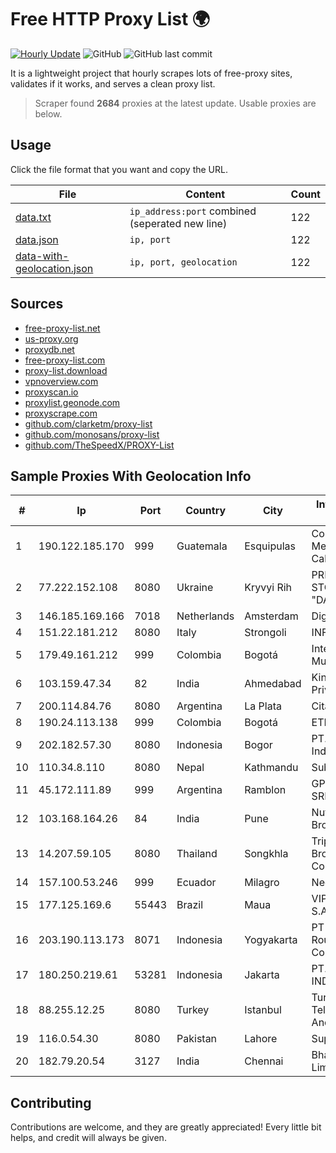 
# Free HTTP Proxy List 🌍

[![Hourly Update](https://github.com/mertguvencli/http-proxy-list/actions/workflows/main.yml/badge.svg?branch=main)](https://github.com/mertguvencli/http-proxy-list/actions/workflows/main.yml)
![GitHub](https://img.shields.io/github/license/mertguvencli/http-proxy-list)
![GitHub last commit](https://img.shields.io/github/last-commit/mertguvencli/http-proxy-list)

It is a lightweight project that hourly scrapes lots of free-proxy sites, validates if it works, and serves a clean proxy list.


> Scraper found **2684** proxies at the latest update. Usable proxies are below.

## Usage

Click the file format that you want and copy the URL.


|File|Content|Count|
|----|-------|-----|
|[data.txt](https://raw.githubusercontent.com/mertguvencli/http-proxy-list/main/proxy-list/data.txt)|`ip_address:port` combined (seperated new line)|122|
|[data.json](https://raw.githubusercontent.com/mertguvencli/http-proxy-list/main/proxy-list/data.json)|`ip, port`|122|
|[data-with-geolocation.json](https://raw.githubusercontent.com/mertguvencli/http-proxy-list/main/proxy-list/data-with-geolocation.json)|`ip, port, geolocation`|122|

## Sources

* [free-proxy-list.net](https://free-proxy-list.net)
* [us-proxy.org](https://www.us-proxy.org)
* [proxydb.net](http://proxydb.net)
* [free-proxy-list.com](https://free-proxy-list.com/?page=&port=&type%5B%5D=http&type%5B%5D=https&up_time=0&search=Search)
* [proxy-list.download](https://www.proxy-list.download/HTTP)
* [vpnoverview.com](https://vpnoverview.com/privacy/anonymous-browsing/free-proxy-servers)
* [proxyscan.io](https://www.proxyscan.io)
* [proxylist.geonode.com](https://proxylist.geonode.com/api/proxy-list?limit=300&page=1&sort_by=lastChecked&sort_type=desc&protocols=http,https)
* [proxyscrape.com](https://api.proxyscrape.com/v2/?request=displayproxies&protocol=http&timeout=10000&country=all&ssl=all&anonymity=all)
* [github.com/clarketm/proxy-list](https://raw.githubusercontent.com/clarketm/proxy-list/master/proxy-list-raw.txt)
* [github.com/monosans/proxy-list](https://raw.githubusercontent.com/monosans/proxy-list/main/proxies/http.txt)
* [github.com/TheSpeedX/PROXY-List](https://raw.githubusercontent.com/TheSpeedX/PROXY-List/master/http.txt)


## Sample Proxies With Geolocation Info

|#|Ip|Port|Country|City|Internet Service Provider|
|-|--|----|-------|----|-------------------------|
|1|190.122.185.170|999|Guatemala|Esquipulas|Comunicaciones Metropolitanas Cablecolor|
|2|77.222.152.108|8080|Ukraine|Kryvyi Rih|PRIVATE JOINT STOCK COMPANY "DATAGROUP"|
|3|146.185.169.166|7018|Netherlands|Amsterdam|DigitalOcean, LLC|
|4|151.22.181.212|8080|Italy|Strongoli|INFOSTRADA|
|5|179.49.161.212|999|Colombia|Bogotá|Integra Multisolutions|
|6|103.159.47.34|82|India|Ahmedabad|King Netsol Private Limited|
|7|200.114.84.76|8080|Argentina|La Plata|Citarella S.A.|
|8|190.24.113.138|999|Colombia|Bogotá|ETB - Colombia|
|9|202.182.57.30|8080|Indonesia|Bogor|PT. Arsen Kusuma Indonesia|
|10|110.34.8.110|8080|Nepal|Kathmandu|Subisu Cablenet|
|11|45.172.111.89|999|Argentina|Ramblon|GPS SANJUAN SRL.|
|12|103.168.164.26|84|India|Pune|Nutech Broadband|
|13|14.207.59.105|8080|Thailand|Songkhla|Triple T Broadband Public Company Limited|
|14|157.100.53.246|999|Ecuador|Milagro|Nedetel S.A.|
|15|177.125.169.6|55443|Brazil|Maua|VIP BR TELECOM S.A.|
|16|203.190.113.173|8071|Indonesia|Yogyakarta|PT Union Routelink Communication|
|17|180.250.219.61|53281|Indonesia|Jakarta|PT. TELKOM INDONESIA|
|18|88.255.12.25|8080|Turkey|Istanbul|Turk Telekomunikasyon Anonim Sirketi|
|19|116.0.54.30|8080|Pakistan|Lahore|Supernet|
|20|182.79.20.54|3127|India|Chennai|Bharti Airtel Limited|



## Contributing

Contributions are welcome, and they are greatly appreciated! Every
little bit helps, and credit will always be given.

